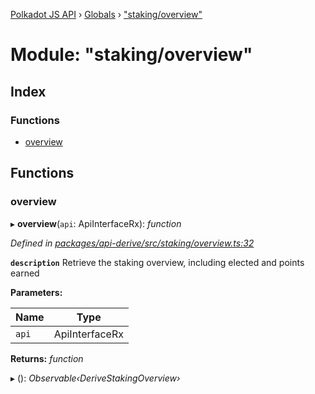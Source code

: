 [Polkadot JS API](../README.md) › [Globals](../globals.md) › ["staking/overview"](_staking_overview_.md)

# Module: "staking/overview"

## Index

### Functions

* [overview](_staking_overview_.md#overview)

## Functions

###  overview

▸ **overview**(`api`: ApiInterfaceRx): *function*

*Defined in [packages/api-derive/src/staking/overview.ts:32](https://github.com/polkadot-js/api/blob/0dc46445bc/packages/api-derive/src/staking/overview.ts#L32)*

**`description`** Retrieve the staking overview, including elected and points earned

**Parameters:**

Name | Type |
------ | ------ |
`api` | ApiInterfaceRx |

**Returns:** *function*

▸ (): *Observable‹DeriveStakingOverview›*
